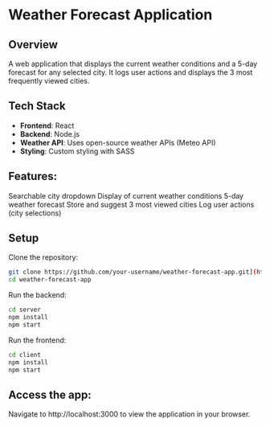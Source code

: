# Weather Forecast Application

## Overview
A web application that displays the current weather conditions and a 5-day forecast for any selected city. It logs user actions and displays the 3 most frequently viewed cities.

## Tech Stack
- **Frontend**: React
- **Backend**: Node.js
- **Weather API**: Uses open-source weather APIs (Meteo API)
- **Styling**: Custom styling with SASS

## Features:
Searchable city dropdown
Display of current weather conditions
5-day weather forecast
Store and suggest 3 most viewed cities
Log user actions (city selections)

## Setup

Clone the repository:
```bash
git clone https://github.com/your-username/weather-forecast-app.git](https://github.com/danieliuspdb/Weather-App
cd weather-forecast-app
```
Run the backend:
```bash
cd server
npm install
npm start
```
Run the frontend:
```bash
cd client
npm install
npm start
```
## Access the app: 
Navigate to http://localhost:3000 to view the application in your browser.
